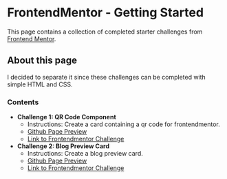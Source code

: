 # FrontendMentor - Getting Started

This page contains a collection of completed starter challenges from [Frontend Mentor](https://frontendmentor.io).


## About this page

I decided to separate it since these challenges can be completed with simple HTML and CSS.


### Contents

*   **Challenge 1: QR Code Component**
    *   Instructions: Create a card containing a qr code for frontendmentor.
    *   [Github Page Preview](https://nerb0.github.io/frontend-mentor/getting-started/01-qr-code-component)
    *   [Link to Frontendmentor Challenge](https://www.frontendmentor.io/learning-paths/getting-started-on-frontend-mentor-XJhRWRREZd/steps/686f72a4449a25f45b687f7f/challenge/start)
*   **Challenge 2: Blog Preview Card**
    *   Instructions: Create a blog preview card.
    *   [Github Page Preview](https://nerb0.github.io/frontend-mentor/getting-started/02-blog-preview-card)
    *   [Link to Frontendmentor Challenge](https://www.frontendmentor.io/learning-paths/getting-started-on-frontend-mentor-XJhRWRREZd/steps/686f72a4449a25f45b687f81/challenge/start)
